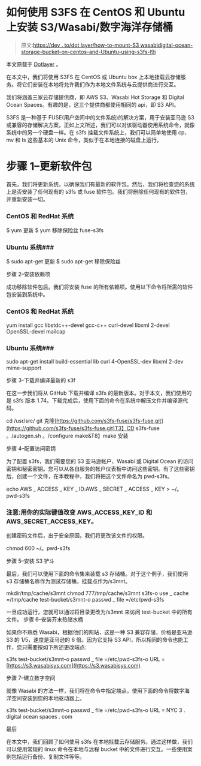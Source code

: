 # 如何使用 S3FS 在 CentOS 和 Ubuntu 上安装 S3/Wasabi/数字海洋存储桶

> 原文:[https://dev . to/dot layer/how-to-mount-S3 wasabidigital-ocean-storage-bucket-on-centos-and-Ubuntu-using-s3fs-l9j](https://dev.to/dotlayer/how-to-mount-s3wasabidigital-ocean-storage-bucket-on-centos-and-ubuntu-using-s3fs-l9j)

本文原载于 [Dotlayer](https://dotlayer.com/how-to-mount-s3-wasabi-digital-ocean-storage-bucket-on-centos-and-ubuntu-using-s3fs/) 。

在本文中，我们将使用 S3FS 在 CentOS 或 Ubuntu box 上本地挂载云存储服务。将它们安装在本地将允许我们作为本地文件系统与云提供商进行交互。

我们将涵盖三家云存储提供商，即 AWS S3、Wasabi Hot Storage 和 Digital Ocean Spaces。有趣的是，这三个提供商都使用相同的 api，即 S3 API。

S3FS 是一种基于 FUSE(用户空间中的文件系统)的解决方案，用于安装亚马逊 S3 或兼容的存储解决方案，正如上文所述，我们可以对该驱动器使用系统命令，就像系统中的另一个硬盘一样。在 s3fs 挂载文件系统上，我们可以简单地使用 cp、mv 和 ls 这些基本的 Unix 命令，类似于在本地连接的磁盘上运行。

# [](#step-1-update-packages)步骤 1–更新软件包

首先，我们将更新系统，以确保我们有最新的软件包。然后，我们将检查您的系统上是否安装了任何现有的 s3fs 或 fuse 软件包。我们将删除任何现有的软件包，并重新安装一切。

### [](#centos-and-redhat-systems)CentOS 和 RedHat 系统

$ yum 更新
$ yum 移除保险丝 fuse-s3fs

### [](#ubuntu-systems-)Ubuntu 系统###

$ sudo apt-get 更新
$ sudo apt-get 移除保险丝

步骤 2–安装依赖项

成功移除软件包后。我们将安装 fuse 的所有依赖项。使用以下命令将所需的软件包安装到系统中。

### [](#centos-and-redhat-systems)CentOS 和 RedHat 系统

yum install gcc libstdc++-devel gcc-c++ curl-devel libxml 2-devel OpenSSL-devel mailcap

### [](#ubuntu-systems-)Ubuntu 系统###

sudo apt-get install build-essential lib curl 4-OpenSSL-dev libxml 2-dev mime-support

步骤 3–下载并编译最新的 s3f

在这一步我们将从 GitHub 下载并编译 s3fs 的最新版本。对于本文，我们使用的是 s3fs 版本 1.74。下载完成后，使用下面的命令在系统中解压文件并编译源代码。

cd /usr/src/
git 克隆[https://github.com/s3fs-fuse/s3fs-fuse.git](https://github.com/s3fs-fuse/s3fs-fuse.git)T3】CD s3fs-fuse
。/autogen.sh
。/configure
make&T8】make 安装

步骤 4–配置访问密钥

为了配置 s3fs，我们需要您的 S3 亚马逊帐户、Wasabi 或 Digital Ocean 的访问密钥和秘密密钥。您可以从各自服务的帐户仪表板中访问这些密钥。有了这些密钥后，创建一个文件，在本教程中，我们将把这个文件命名为 pwd-s3fs。

echo AWS _ ACCESS _ KEY _ ID:AWS _ SECRET _ ACCESS _ KEY > ~/。pwd-s3fs

### [](#note-change-awsaccesskeyid-and-awssecretaccesskey-with-your-actual-key-values)注意:用你的实际键值改变 AWS_ACCESS_KEY_ID 和 AWS_SECRET_ACCESS_KEY。

创建密码文件后，出于安全原因，我们将更改该文件的权限。

chmod 600 ~/。pwd-s3fs

步骤 5–安装 S3 铲斗

最后，我们可以使用下面的命令集来装载 s3 存储桶。对于这个例子，我们使用 s3 存储桶名称作为测试存储桶，挂载点作为/s3mnt。

mkdir/tmp/cache/s3mnt
chmod 777/tmp/cache/s3mnt
s3fs-o use _ cache =/tmp/cache test-bucket/s3mnt-o passwd _ file =/etc/pwd-s3fs

一旦成功运行，您就可以通过将目录更改为/s3mnt 来访问 test-bucket 中的所有文件。
步骤 6–安装芥末热储水桶

如果你不熟悉 Wasabi，根据他们的网站，这是一种 S3 兼容存储，价格是亚马逊 S3 的 1/5，速度是亚马逊的 6 倍。因为它支持 S3 API，所以相同的命令也能工作，您只需要按如下所述更改端点:

s3fs test-bucket/s3mnt-o passwd _ file =/etc/pwd-s3fs-o URL =[https://s3.wasabisys.com](https://s3.wasabisys.com)

步骤 7–建立数字空间

就像 Wasabi 的方法一样，我们将在命令中指定端点。使用下面的命令将数字海洋空间安装到您的本地驱动器上。

s3fs test-bucket/s3mnt-o passwd _ file =/etc/pwd-s3fs-o URL = NYC 3 . digital ocean spaces . com

最后

在本文中，我们回顾了如何使用 s3fs 在本地挂载云存储服务。通过这样做，我们可以使用常规的 linux 命令在本地与远程 bucket 中的文件进行交互。一些使用案例包括运行备份、复制文件等等。